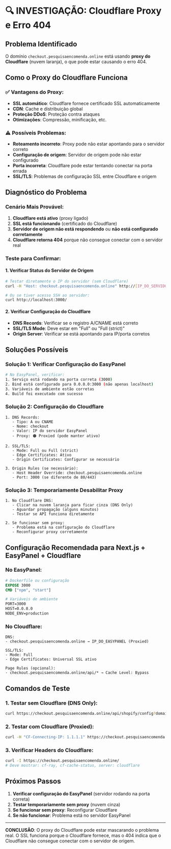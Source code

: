 # 🔍 INVESTIGAÇÃO: Cloudflare Proxy e Erro 404

## Problema Identificado

O domínio `checkout.pesquisaencomenda.online` está usando **proxy do Cloudflare** (nuvem laranja), o que pode estar causando o erro 404.

## Como o Proxy do Cloudflare Funciona

### ✅ Vantagens do Proxy:
- **SSL automático**: Cloudflare fornece certificado SSL automaticamente
- **CDN**: Cache e distribuição global
- **Proteção DDoS**: Proteção contra ataques
- **Otimizações**: Compressão, minificação, etc.

### ⚠️ Possíveis Problemas:
- **Roteamento incorreto**: Proxy pode não estar apontando para o servidor correto
- **Configuração de origem**: Servidor de origem pode não estar configurado
- **Porta incorreta**: Cloudflare pode estar tentando conectar na porta errada
- **SSL/TLS**: Problemas de configuração SSL entre Cloudflare e origem

## Diagnóstico do Problema

### Cenário Mais Provável:
1. **Cloudflare está ativo** (proxy ligado)
2. **SSL está funcionando** (certificado do Cloudflare)
3. **Servidor de origem não está respondendo** ou **não está configurado corretamente**
4. **Cloudflare retorna 404** porque não consegue conectar com o servidor real

### Teste para Confirmar:

#### 1. Verificar Status do Servidor de Origem
```bash
# Testar diretamente o IP do servidor (sem Cloudflare)
curl -H "Host: checkout.pesquisaencomenda.online" http://[IP_DO_SERVIDOR]:3000/

# Ou se tiver acesso SSH ao servidor:
curl http://localhost:3000/
```

#### 2. Verificar Configuração do Cloudflare
- **DNS Records**: Verificar se o registro A/CNAME está correto
- **SSL/TLS Mode**: Deve estar em "Full" ou "Full (strict)"
- **Origin Server**: Verificar se está apontando para IP/porta corretos

## Soluções Possíveis

### Solução 1: Verificar Configuração do EasyPanel
```bash
# No EasyPanel, verificar:
1. Serviço está rodando na porta correta (3000)
2. Bind está configurado para 0.0.0.0:3000 (não apenas localhost)
3. Variáveis de ambiente estão corretas
4. Build foi executado com sucesso
```

### Solução 2: Configuração do Cloudflare
```
1. DNS Records:
   - Tipo: A ou CNAME
   - Nome: checkout
   - Valor: IP do servidor EasyPanel
   - Proxy: 🟠 Proxied (pode manter ativo)

2. SSL/TLS:
   - Mode: Full ou Full (strict)
   - Edge Certificates: Ativo
   - Origin Certificates: Configurar se necessário

3. Origin Rules (se necessário):
   - Host Header Override: checkout.pesquisaencomenda.online
   - Port: 3000 (se diferente de 80/443)
```

### Solução 3: Temporariamente Desabilitar Proxy
```
1. No Cloudflare DNS:
   - Clicar na nuvem laranja para ficar cinza (DNS Only)
   - Aguardar propagação (alguns minutos)
   - Testar se API funciona diretamente

2. Se funcionar sem proxy:
   - Problema está na configuração do Cloudflare
   - Reconfigurar proxy corretamente
```

## Configuração Recomendada para Next.js + EasyPanel + Cloudflare

### No EasyPanel:
```dockerfile
# Dockerfile ou configuração
EXPOSE 3000
CMD ["npm", "start"]

# Variáveis de ambiente
PORT=3000
HOST=0.0.0.0
NODE_ENV=production
```

### No Cloudflare:
```
DNS:
- checkout.pesquisaencomenda.online → IP_DO_EASYPANEL (Proxied)

SSL/TLS:
- Mode: Full
- Edge Certificates: Universal SSL ativo

Page Rules (opcional):
- checkout.pesquisaencomenda.online/api/* → Cache Level: Bypass
```

## Comandos de Teste

### 1. Testar sem Cloudflare (DNS Only):
```bash
curl https://checkout.pesquisaencomenda.online/api/shopify/config?domain=ethf0j-1z.myshopify.com
```

### 2. Testar com Cloudflare (Proxied):
```bash
curl -H "CF-Connecting-IP: 1.1.1.1" https://checkout.pesquisaencomenda.online/api/shopify/config?domain=ethf0j-1z.myshopify.com
```

### 3. Verificar Headers do Cloudflare:
```bash
curl -I https://checkout.pesquisaencomenda.online/
# Deve mostrar: cf-ray, cf-cache-status, server: cloudflare
```

## Próximos Passos

1. **Verificar configuração do EasyPanel** (servidor rodando na porta correta)
2. **Testar temporariamente sem proxy** (nuvem cinza)
3. **Se funcionar sem proxy**: Reconfigurar Cloudflare
4. **Se não funcionar**: Problema está no servidor EasyPanel

---

**CONCLUSÃO**: O proxy do Cloudflare pode estar mascarando o problema real. O SSL funciona porque o Cloudflare fornece, mas o 404 indica que o Cloudflare não consegue conectar com o servidor de origem.